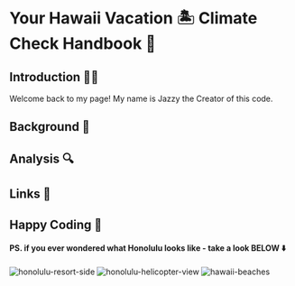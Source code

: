 # Your Hawaii Vacation 🏝️ Climate Check Handbook 📖

## Introduction 👩‍💻
Welcome back to my page! My name is Jazzy the Creator of this code. 

## Background 🌄


## Analysis 🔍


## Links 🔗


## Happy Coding 🎉
#### PS. if you ever wondered what Honolulu looks like - take a look BELOW ⬇️
![honolulu-resort-side](https://images.unsplash.com/photo-1507876466758-bc54f384809c?w=500&auto=format&fit=crop&q=60&ixlib=rb-4.0.3&ixid=M3wxMjA3fDB8MHxzZWFyY2h8Mnx8SG9ub2x1bHV8ZW58MHwwfDB8fHwy)
![honolulu-helicopter-view](https://images.unsplash.com/photo-1581720488341-a02fe8d6575d?w=500&auto=format&fit=crop&q=60&ixlib=rb-4.0.3&ixid=M3wxMjA3fDB8MHxzZWFyY2h8NHx8SG9ub2x1bHV8ZW58MHwwfDB8fHwy)
![hawaii-beaches](https://images.unsplash.com/photo-1545251142-f32339076e6d?w=500&auto=format&fit=crop&q=60&ixlib=rb-4.0.3&ixid=M3wxMjA3fDB8MHxzZWFyY2h8MXx8aGF3YWlpfGVufDB8MHwwfHx8Mg%3D%3D)
